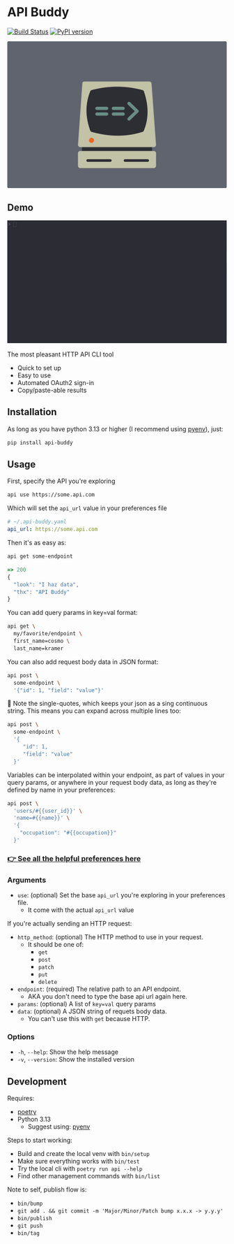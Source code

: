 # API Buddy
[![Build Status](https://circleci.com/gh/fonsecapeter/api-buddy.svg?style=svg)](https://circleci.com/gh/fonsecapeter/api-buddy)
[![PyPI version](https://badge.fury.io/py/api-buddy.svg)](https://badge.fury.io/py/api-buddy)

<img src="https://raw.githubusercontent.com/fonsecapeter/api-buddy/main/media/icon.png" alt="demo">

## Demo
<img src="https://raw.githubusercontent.com/fonsecapeter/api-buddy/main/media/demo.gif" alt="demo">

The most pleasant HTTP API CLI tool
- Quick to set up
- Easy to use
- Automated OAuth2 sign-in
- Copy/paste-able results

## Installation

As long as you have python 3.13 or higher (I recommend using [pyenv](https://github.com/pyenv/pyenv)), just:
```bash
pip install api-buddy
```

## Usage

First, specify the API you're exploring
```bash
api use https://some.api.com
```

Which will set the `api_url` value in your preferences file
```yaml
# ~/.api-buddy.yaml
api_url: https://some.api.com
```

Then it's as easy as:
```bash
api get some-endpoint
```
```javascript
=> 200
{
  "look": "I haz data",
  "thx": "API Buddy"
}
```

You can add query params in key=val format:
```bash
api get \
  my/favorite/endpoint \
  first_name=cosmo \
  last_name=kramer
```

You can also add request body data in JSON format:
```bash
api post \
  some-endpoint \
  '{"id": 1, "field": "value"}'
```

🤔 Note the single-quotes, which keeps your json as a sing continuous string.
This means you can expand across multiple lines too:
```bash
api post \
  some-endpoint \
  '{
     "id": 1,
     "field": "value"
  }'
```

Variables can be interpolated within your endpoint, as part
of values in your query params, or anywhere in your request
body data, as long as they're defined by name in your
preferences:
``` bash
api post \
  'users/#{{user_id}}' \
  'name=#{{name}}' \
  '{
    "occupation": "#{{occupation}}"
  }'
```

### [👉 See all the helpful preferences here](https://github.com/fonsecapeter/api-buddy/blob/master/docs/preferences.md)

### Arguments
- `use`: (optional) Set the base `api_url` you're exploring in your preferences file.
  - It come with  the actual `api_url` value

If you're actually sending an HTTP request:
- `http_method`: (optional) The HTTP method to use in your request.
  - It should be one of:
    - `get`
    - `post`
    - `patch`
    - `put`
    - `delete`
- `endpoint`: (required) The relative path to an API endpoint.
  - AKA you don't need to type the base api url again here.
- `params`: (optional) A list of `key=val` query params
- `data`: (optional) A JSON string of requets body data.
  - You can't use this with `get` because HTTP.


### Options
- `-h`, `--help`: Show the help message
- `-v`, `--version`: Show the installed version

## Development
Requires:
- [poetry](https://poetry.eustace.io/)
- Python 3.13
  - Suggest using: [pyenv](https://github.com/pyenv/pyenv)

Steps to start working:
- Build and create the local venv with `bin/setup`
- Make sure everything works with `bin/test`
- Try the local cli with `poetry run api --help`
- Find other management commands with `bin/list`

Note to self, publish flow is:
- `bin/bump`
- `git add . && git commit -m 'Major/Minor/Patch bump x.x.x -> y.y.y'`
- `bin/publish`
- `git push`
- `bin/tag`
